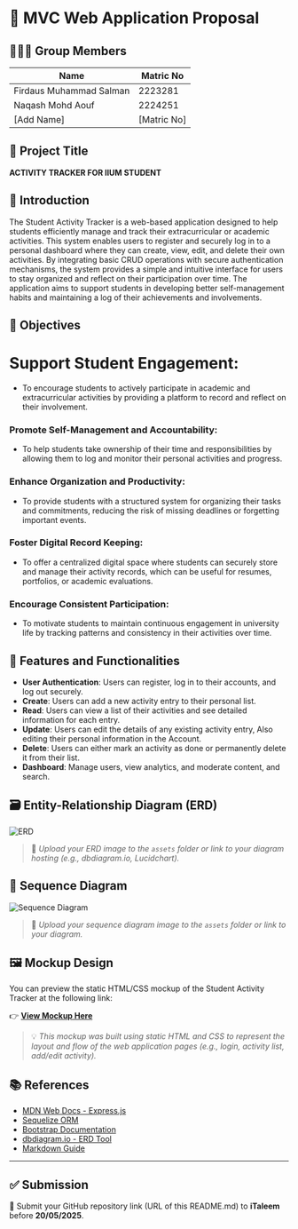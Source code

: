 # 📄 MVC Web Application Proposal

## 🧑‍🤝‍🧑 Group Members
| Name                     | Matric No   |
|--------------------------|-------------|
| Firdaus Muhammad Salman  | 2223281     |
| Naqash Mohd Aouf         |  2224251    |
| [Add Name]               | [Matric No] |


## 📌 Project Title
**ACTIVITY TRACKER FOR IIUM STUDENT**


## 📝 Introduction

The Student Activity Tracker is a web-based application designed to help students efficiently manage and track their extracurricular or academic activities. This system enables users to register and securely log in to a personal dashboard where they can create, view, edit, and delete their own activities. By integrating basic CRUD operations with secure authentication mechanisms, the system provides a simple and intuitive interface for users to stay organized and reflect on their participation over time. The application aims to support students in developing better self-management habits and maintaining a log of their achievements and involvements.


## 🎯 Objectives

 # Support Student Engagement:
- To encourage students to actively participate in academic and extracurricular activities by providing a platform to record and reflect on their involvement.
 ### Promote Self-Management and Accountability:
- To help students take ownership of their time and responsibilities by allowing them to log and monitor their personal activities and progress.
 ### Enhance Organization and Productivity:
-  To provide students with a structured system for organizing their tasks and commitments, reducing the risk of missing deadlines or forgetting important events.
 ### Foster Digital Record Keeping:
- To offer a centralized digital space where students can securely store and manage their activity records, which can be useful for resumes, portfolios, or academic evaluations.
 ### Encourage Consistent Participation:
- To motivate students to maintain continuous engagement in university life by tracking patterns and consistency in their activities over time.


## 🔧 Features and Functionalities

- **User Authentication**: Users can register, log in to their accounts, and log out securely.
- **Create**: Users can add a new activity entry to their personal list.
- **Read**: Users can view a list of their activities and see detailed information for each entry.
- **Update**: Users can edit the details of any existing activity entry, Also editing their personal information in the Account.
- **Delete**: Users can either mark an activity as done or permanently delete it from their list.
- **Dashboard**: Manage users, view analytics, and moderate content, and search.


## 🗃️ Entity-Relationship Diagram (ERD)

![ERD](./assets/erd-diagram.png)

> 📎 _Upload your ERD image to the `assets` folder or link to your diagram hosting (e.g., dbdiagram.io, Lucidchart)._


## 🔁 Sequence Diagram

![Sequence Diagram](./assets/sequence-diagram.png)

> 📎 _Upload your sequence diagram image to the `assets` folder or link to your diagram._


## 🖼️ Mockup Design

You can preview the static HTML/CSS mockup of the Student Activity Tracker at the following link:

👉 [**View Mockup Here**](https://salmanfrds.github.io/SAT_Mockup/)

> 💡 _This mockup was built using static HTML and CSS to represent the layout and flow of the web application pages (e.g., login, activity list, add/edit activity)._


## 📚 References

- [MDN Web Docs - Express.js](https://developer.mozilla.org/en-US/docs/Learn/Server-side/Express_Nodejs)
- [Sequelize ORM](https://sequelize.org/)
- [Bootstrap Documentation](https://getbootstrap.com/)
- [dbdiagram.io - ERD Tool](https://dbdiagram.io/)
- [Markdown Guide](https://www.markdownguide.org/)

---

## ✅ Submission

📎 Submit your GitHub repository link (URL of this README.md) to **iTaleem** before **20/05/2025**.
